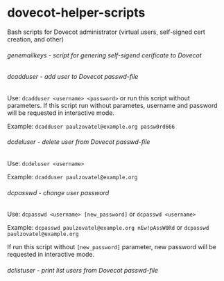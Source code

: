 # dovecot-helper-scripts
Bash scripts for Dovecot administrator (virtual users, self-signed cert creation, and other)

###### genemailkeys - script for genering self-sigend cerificate to Dovecot

###### dcadduser - add user to Dovecot passwd-file

Use: `dcadduser <username> <password>` or run this script without parameters. If this script run without parametes, username and password will be requested in interactive mode.

Example: `dcadduser paulzovatel@example.org passw0rd666`

###### dcdeluser - delete user from Dovecot passwd-file

Use: `dcdeluser <username>`

Example: `dcadduser paulzovatel@example.org`

###### dcpasswd - change user password

Use: `dcpasswd <username> [new_password]` or `dcpasswd <username>`

Example: `dcpasswd paulzovatel@example.org nEw!pAssW0Rd` or `dcpasswd paulzovatel@example.org`

If run this script without `[new_password]` parameter, new password will be requested in interactive mode.

###### dclistuser - print list users from Dovecot passwd-file
